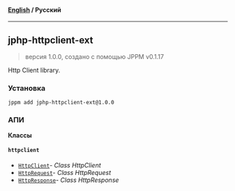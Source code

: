 #### [English](README.md) / **Русский**

---

## jphp-httpclient-ext
> версия 1.0.0, создано с помощью JPPM v0.1.17

Http Client library.

### Установка
```
jppm add jphp-httpclient-ext@1.0.0
```

### АПИ
**Классы**

#### `httpclient`

- [`HttpClient`](https://github.com/jphp-compiler/jphp/blob/master/exts/jphp-httpclient-ext/api-docs/classes/httpclient/HttpClient.ru.md)- _Class HttpClient_
- [`HttpRequest`](https://github.com/jphp-compiler/jphp/blob/master/exts/jphp-httpclient-ext/api-docs/classes/httpclient/HttpRequest.ru.md)- _Class HttpRequest_
- [`HttpResponse`](https://github.com/jphp-compiler/jphp/blob/master/exts/jphp-httpclient-ext/api-docs/classes/httpclient/HttpResponse.ru.md)- _Class HttpResponse_